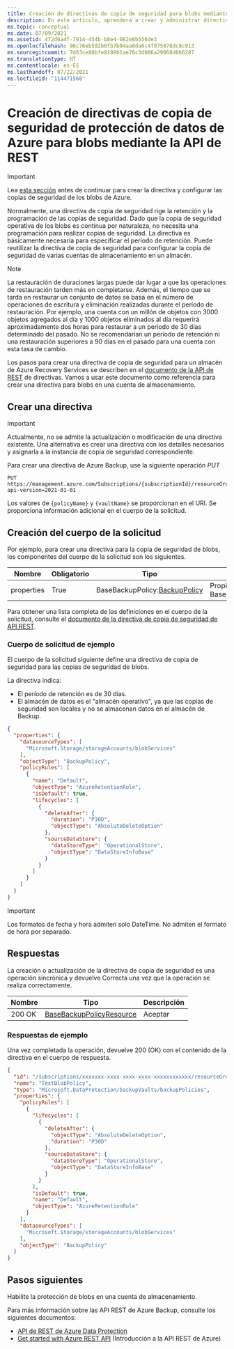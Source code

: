```yaml
---
title: Creación de directivas de copia de seguridad para blobs mediante la API de REST de protección de datos
description: En este artículo, aprenderá a crear y administrar directivas de copia de seguridad para blobs mediante la API de REST.
ms.topic: conceptual
ms.date: 07/09/2021
ms.assetid: 472d6a4f-7914-454b-b8e4-062e8b556de3
ms.openlocfilehash: 96c76eb592b0fb7b94aa8da6c4f975878dc8c913
ms.sourcegitcommit: 7d63ce88bfe8188b1ae70c3d006a29068d066287
ms.translationtype: HT
ms.contentlocale: es-ES
ms.lasthandoff: 07/22/2021
ms.locfileid: "114471568"
---
```

# <a name="create-azure-data-protection-backup-policies-for-blobs-using-rest-api"></a>Creación de directivas de copia de seguridad de protección de datos de Azure para blobs mediante la API de REST

> [!IMPORTANT]
> Lea [esta sección](blob-backup-configure-manage.md#before-you-start) antes de continuar para crear la directiva y configurar las copias de seguridad de los blobs de Azure.

Normalmente, una directiva de copia de seguridad rige la retención y la programación de las copias de seguridad. Dado que la copia de seguridad operativa de los blobs es continua por naturaleza, no necesita una programación para realizar copias de seguridad. La directiva es básicamente necesaria para especificar el período de retención. Puede reutilizar la directiva de copia de seguridad para configurar la copia de seguridad de varias cuentas de almacenamiento en un almacén.

>[!NOTE]
>La restauración de duraciones largas puede dar lugar a que las operaciones de restauración tarden más en completarse. Además, el tiempo que se tarda en restaurar un conjunto de datos se basa en el número de operaciones de escritura y eliminación realizadas durante el período de restauración. Por ejemplo, una cuenta con un millón de objetos con 3000 objetos agregados al día y 1000 objetos eliminados al día requerirá aproximadamente dos horas para restaurar a un período de 30 días determinado del pasado. No se recomendarían un período de retención ni una restauración superiores a 90 días en el pasado para una cuenta con esta tasa de cambio.

Los pasos para crear una directiva de copia de seguridad para un almacén de Azure Recovery Services se describen en el [documento de la API de REST](/rest/api/dataprotection/backup-policies/create-or-update) de directivas. Vamos a usar este documento como referencia para crear una directiva para blobs en una cuenta de almacenamiento.

## <a name="create-a-policy"></a>Crear una directiva

> [!IMPORTANT]
> Actualmente, no se admite la actualización o modificación de una directiva existente. Una alternativa es crear una directiva con los detalles necesarios y asignarla a la instancia de copia de seguridad correspondiente.

Para crear una directiva de Azure Backup, use la siguiente operación *PUT*

```http
PUT https://management.azure.com/Subscriptions/{subscriptionId}/resourceGroups/{resourceGroupName}/providers/Microsoft.DataProtection/backupVaults/{vaultName}/backupPolicies/{policyName}?api-version=2021-01-01
```

Los valores de `{policyName}` y `{vaultName}` se proporcionan en el URI. Se proporciona información adicional en el cuerpo de la solicitud.

## <a name="create-the-request-body"></a>Creación del cuerpo de la solicitud

Por ejemplo, para crear una directiva para la copia de seguridad de blobs, los componentes del cuerpo de la solicitud son los siguientes.

|Nombre  |Obligatorio  |Tipo  |Descripción  |
|---------|---------|---------|---------|
|properties     |   True      |  BaseBackupPolicy:[BackupPolicy](/rest/api/dataprotection/backup-policies/create-or-update#backuppolicy)      | Propiedades BaseBackupPolicyResource        |

Para obtener una lista completa de las definiciones en el cuerpo de la solicitud, consulte el [documento de la directiva de copia de seguridad de API REST](/rest/api/dataprotection/backup-policies/create-or-update).

### <a name="example-request-body"></a>Cuerpo de solicitud de ejemplo

El cuerpo de la solicitud siguiente define una directiva de copia de seguridad para las copias de seguridad de blobs.

La directiva indica:

- El período de retención es de 30 días.
- El almacén de datos es el "almacén operativo", ya que las copias de seguridad son locales y no se almacenan datos en el almacén de Backup.

```json
{
  "properties": {
    "datasourceTypes": [
      "Microsoft.Storage/storageAccounts/blobServices"
    ],
    "objectType": "BackupPolicy",
    "policyRules": [
      {
        "name": "Default",
        "objectType": "AzureRetentionRule",
        "isDefault": true,
        "lifecycles": [
          {
            "deleteAfter": {
              "duration": "P30D",
              "objectType": "AbsoluteDeleteOption"
            },
            "sourceDataStore": {
              "dataStoreType": "OperationalStore",
              "objectType": "DataStoreInfoBase"
            }
          }
        ]
      }
    ]
  }
}
```

> [!IMPORTANT]
> Los formatos de fecha y hora admiten solo DateTime. No admiten el formato de hora por separado.

## <a name="responses"></a>Respuestas

La creación o actualización de la directiva de copia de seguridad es una operación sincrónica y devuelve Correcta una vez que la operación se realiza correctamente.

|Nombre  |Tipo  |Descripción  |
|---------|---------|---------|
|200 OK     |     [BaseBackupPolicyResource](/rest/api/dataprotection/backup-policies/create-or-update#basebackuppolicyresource)     |  Aceptar       |

### <a name="example-responses"></a>Respuestas de ejemplo

Una vez completada la operación, devuelve 200 (OK) con el contenido de la directiva en el cuerpo de respuesta.

```json
{
  "id": "/subscriptions/xxxxxxx-xxxx-xxxx-xxxx-xxxxxxxxxxxx/resourceGroups//TestBkpVaultRG/providers/Microsoft.RecoveryServices/vaults/testBkpVault/backupPolicies/TestBlobPolicy",
  "name": "TestBlobPolicy",
  "type": "Microsoft.DataProtection/backupVaults/backupPolicies",
  "properties": {
    "policyRules": [
      {
        "lifecycles": [
          {
            "deleteAfter": {
              "objectType": "AbsoluteDeleteOption",
              "duration": "P30D"
            },
            "sourceDataStore": {
              "dataStoreType": "OperationalStore",
              "objectType": "DataStoreInfoBase"
            }
          }
        ],
        "isDefault": true,
        "name": "Default",
        "objectType": "AzureRetentionRule"
      }
    ],
    "datasourceTypes": [
      "Microsoft.Storage/storageAccounts/blobServices"
    ],
    "objectType": "BackupPolicy"
  }
}
```

## <a name="next-steps"></a>Pasos siguientes

Habilite la protección de blobs en una cuenta de almacenamiento.

Para más información sobre las API REST de Azure Backup, consulte los siguientes documentos:

- [API de REST de Azure Data Protection](/rest/api/dataprotection/)
- [Get started with Azure REST API](/rest/api/azure/) (Introducción a la API REST de Azure)
